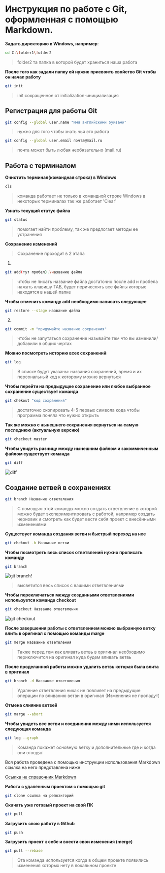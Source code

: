 # Инструкция по работе с Git, оформленная с помощью Markdown.
**Задать директорию в Windows, например**:
```sh
cd C:\folder1\folder2
```
>folder2 та папка в которой будет храниться наша работа

**После того как задали папку ей нужно присвоить свойство Git чтобы он начал работу**
```sh
git init
```
>init сокращенное от initialization-инициализация

## Регистрация для работы Git
```sh
git config --global user.name "Имя английскими буквами"
```
>нужно для того чтобы знать чья это работа
```sh
git config --global user.email почта@mail.ru
```
>почта может быть любая необязательно (mail.ru) 

## Работа с терминалом 

**Очистить терминал(командная строка) в Windows**
```sh
cls
```
>команда работает не только в командной строке Windows в некоторых терминалах так же работает 'Clear' 

**Узнать текущий статус файла**
```sh
git status
```
>помогает найти проблему, так же предлогает методы ее устранения

**Сохранение изменений**
>Сохранение проходит в 2 этапа
1.
```sh
git add(тут пробел).\название файла
```
>чтобы не писать название файла достаточно после add и пробела нажать клавишу TAB, будет перичеслять все файлы которые находятся в нашей папке

**Чтобы отменить команду add необходимо написать следующее**
```sh
git restore --stage название файла
```

2.
```sh
git commit -m "придумайте название сохранения"
```
>чтобы не запутаться сохранение называйте тем что вы изменили/добавили в общих чертах


**Можно посмотреть историю всех сохранений**
```sh
git log
```
>В списке будут указаны: названия сохранений, время и их персональный код к которому можно вернуться

**Чтобы перейти на предыдущее сохранение или любое выбранное сохранение существует команда**
```sh
git chekout "код сохранения"
```
>достаточно скопировать 4-5 первых символа кода чтобы программа поняла что нужно открыть

**Так же можно с нынешнего сохранения вернуться на самую последнюю (актуальную версию)**
```sh
git checkout master
```
**Чтобы увидеть разницу между нынешним файлом и закоммиченным файлом существует команда**
```sh
git diff
```

![diff](diff.jpg)

## Создание ветвей в сохранениях
```sh
git branch Название ответвления
```
>С помощью этой команды можно создать ответвление в которой можно будет экспериментировать с работой, например создать черновик и смотреть как будет вести себя проект с внесёнными изменениями

**Существует команда создания ветви и быстрый переход на нее**
```sh
git chekout -b Название ветви
```

**Чтобы посмотреть весь список ответвлений нужно прописать команду**
```sh
git branch
```

![git branch!](branch.jpg)

>высветится весь список с вашими ответвлениями

**Чтобы переключаться между созданными ответвлениями используется команда checkout**
```sh
git checkout Название ответвления
```
![git checkout](chekout%202.jpg)

**После завершения работы с ответвлением можно выбранную ветку влить в оригинал с помощью команды marge**
```sh
git merge Название ответвления
```
>Также перед тем как вливать ветвь в оригинал необходимо периключится на оригинал куда будем вливать ветвь

**После проделанной работы можно удалить ветвь которая была влита в оригинал**
```sh
git branch -d Название ответвления
```
>Удаление ответвления никак не повлияет на предыдущие операции по вливанию ветви в оригинал (Изменения не пропадут)

**Отмена слияние ветвей**
```sh
git marge --abort
```

**Чтобы увидеть все ветви и соединения между ними используется следующая команда**
```sh
git log --graph
```
>Команда покажет основную ветку и дополнительные где и когда они отходят

Вся работа проведена с помощью инструкции использования Markdown ссылка на него представлена ниже

[Ссылка на справочник Markdown](https://docs.microsoft.com/ru-ru/contribute/markdown-reference)

**Работа с удалённым проектом с помощью git**
```sh
git clone ссылка на репозиторий
```
**Скачать уже готовый проект на свой ПК**
```sh
git pull
```
**Загрузить свою работу в Github**
```sh
git push
```
**Загрузить проект к себе и внести свои изменения (merge)**
```sh
git pull --rebase
```
>Эта команда используется когда в общем проекте появились изменения которых нету в локальном проекте
